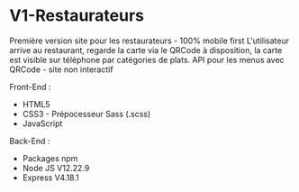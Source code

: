 # V1-Restaurateurs
Première version site pour les restaurateurs - 100% mobile first
L'utilisateur arrive au restaurant, regarde la carte via le QRCode à disposition, la carte est visible sur téléphone par catégories de plats.
API pour les menus avec QRCode - site non interactif

Front-End : 
- HTML5
- CSS3 - Prépocesseur Sass (.scss)
- JavaScript

Back-End :
- Packages npm
- Node JS V12.22.9
- Express V4.18.1
